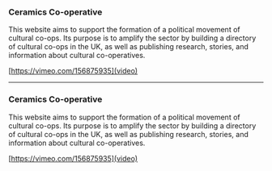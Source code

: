 <!-- 
To add a new story, write:

### Cooperative Name

Description of of cooperative

Video url of vimeo

-->

### Ceramics Co-operative

This website aims to support the formation of a political movement of cultural co-ops. Its purpose is to amplify the sector by building a directory of cultural co-ops in the UK, as well as publishing research, stories, and information about cultural co-operatives.

[https://vimeo.com/156875935](video)

---

### Ceramics Co-operative

This website aims to support the formation of a political movement of cultural co-ops. Its purpose is to amplify the sector by building a directory of cultural co-ops in the UK, as well as publishing research, stories, and information about cultural co-operatives.

[https://vimeo.com/156875935](video)
